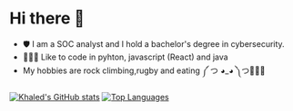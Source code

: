 # Hi there 👋
- 🛡️ I am a SOC analyst and I hold a bachelor's degree in cybersecurity. 
- 👨🏻‍💻 Like to code in pyhton, javascript (React) and java
- My hobbies are rock climbing,rugby and eating ༼ つ ◕_◕ ༽つ🍰🍔🍕

[![Khaled's GitHub stats](https://github-readme-stats.vercel.app/api?username=KhaledQasim&show_icons=true&theme=dracula)](https://github.com/KhaledQasim/github-readme-stats)
[![Top Languages](https://github-readme-stats.vercel.app/api/top-langs/?username=KhaledQasim&show_icons=true&theme=dracula)](https://github.com/KhaledQasim/github-readme-stats)
